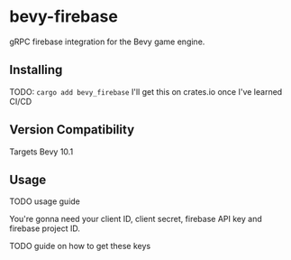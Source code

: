# bevy-firebase

gRPC firebase integration for the Bevy game engine.

## Installing

TODO: `cargo add bevy_firebase`
I'll get this on crates.io once I've learned CI/CD

## Version Compatibility

Targets Bevy 10.1

## Usage

TODO usage guide

You're gonna need your client ID, client secret, firebase API key and firebase project ID.

TODO guide on how to get these keys
